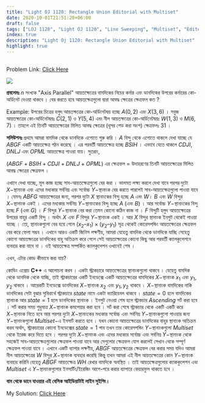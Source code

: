 ```yaml
---
title: "Light OJ 1120: Rectangle Union Editorial with Multiset"
date: 2020-10-01T21:51:20+06:00
draft: false
tags: ["LOJ 1120", "Light OJ 1120", "Line Sweeping", "Multiset", "Editorial"]
index: true
description: "Light Oj 1120: Rectangle Union Editorial with Multiset"
highlight: true
---
```


##

Problem Link: [Click Here](http://lightoj.com/volume_showproblem.php?problem=1120)

![](https://lh3.googleusercontent.com/MYHzwBqJGGxl5gw1OR5vZiYMcYVemWvesF9I6hvFXgUGZ6DQyG0_UyuVbf0knTKHPKBuHz923pK3TRWDyBggmzwuz_S8PqhlUJmLD2xGFhwR1OhWj0zpmFPUNDXGadeEvZSBsvw4S_t6VFmoWQ)

**প্রবলেমঃ** $n$ সংখ্যক "Axis Parallel" আয়তক্ষেত্রের বামদিকের নিচের কর্নার এবং ডানদিকের উপরের কর্নারের কো-অর্ডিনেট দেওয়া থাকবে । বের করতে হবে আয়তক্ষেত্রগুলো দ্বারা আবদ্ধ ক্ষেত্রের ক্ষেত্রফল কত ?

Example: উপরের চিত্রের হলুদ আয়তক্ষত্রের কো-অর্ডিনেটদ্বয় হচ্ছে $A(0, 2)$ এবং $X(3, 6)$ । সবুজ আয়তক্ষত্রের কো-অর্ডিনেটদ্বয়ঃ $C(2, 1)$ ও $Y(5, 4)$ এবং নীল আয়তক্ষত্রের কো-অর্ডিনেটদ্বয়ঃ $W(1, 3)$ ও $M(6, 7)$ । তাহলে এই তিনটি আয়তক্ষেত্রের মিলিত আবদ্ধ ক্ষেত্রের (ধূসর শেড করা অংশ) ক্ষেত্রফলঃ $31$ ।

**সলিউশনঃ** প্রথমে আমরা বামদিক থেকে ডানদিকে এগোতে শুরু করি । $A$ বিন্দু থেকে এগোতে থাকলে দেখা যাচ্ছে যে $ABGF$ একটি আয়তক্ষেত্র গঠন করেছে । এর পরবর্তী আয়তক্ষেত্র হচ্ছে $BSIH$ । এভাবে যেতে থাকলে $CDJI, DNLJ$ এবং $OPML$ আয়তক্ষেত্র পাওয়া যায়। সুতরাং,

$(ABGF + BSIH + CDJI + DNLJ + OPML)$ এর ক্ষেত্রফল = উদাহরণের তিনটি আয়তক্ষেত্রের মিলিত আবদ্ধ ক্ষেত্রের ক্ষেত্রফল ।

এখানে দেখা যাচ্ছে, মূল কাজ হচ্ছে সাব-আয়তক্ষেত্রগুলো বের করা । ভালমত লক্ষ্য করলে দেখা যাবে পরপর দুটো $X-$স্থানাংক এবং এদের মধ্যকার সর্বনিম্ন এবং সর্বোচ্চ $Y-$স্থানাংক বের করতে পারলেই সাব-আয়তক্ষেত্রগুলো পাওয়া যাবে । যেমনঃ $ABFG$ আয়তক্ষেত্রের জন্য, পরপর দুটো $X$ স্থানাংকের বিন্দু হচ্ছে $A$ এবং $W$। $B$ এবং $W$ বিন্দুর $X-$স্থানাংক একই । 
এদের মধ্যকার সর্বনিম্ন $Y-$স্থানাংকের বিন্দু হচ্ছে $A$ (এবং $B$) । আর সর্বোচ্চ $Y-$স্থানাংকের বিন্দু হচ্ছে $F$ (এবং $G$) । $F$ বিন্দুর $Y-$স্থানাংক বের করা তেমন কোনো কঠিন কাজ না । $F$ বিন্দুটি হলুদ আয়তক্ষেত্রের উপরের বাহুর একটি বিন্দু । অর্থাৎ $X$ এবং $F$ বিন্দুর $Y-$স্থানাংক একই । আর $X$ বিন্দুর স্থানাংক ইনপুট থেকেই পাওয়া যাচ্ছে । তো, স্থানাংকগুলো বের হয়ে গেলে $(x_2 – x_1) \times (y_2 – y_1)$ সূত্র থেকেই কোরেসপন্ডিং আয়তক্ষেত্রের ক্ষেত্রফল বের করে ফেলা সম্ভব । এখানে আরও একটি জিনিস লক্ষণীয়, আমরা যেহেতু বামদিক থেকে ডানদিকে যাচ্ছি সেহেতু কোনো আয়তক্ষত্রের ডানদিকের বাহু অতিক্রম করে গেলে সেই আয়তক্ষেত্রের কোনো কিছু আর পরবর্তী ক্যালকুলেশনে ব্যবহার করা যাবে না । ওই আয়তক্ষেত্র সম্পর্কিত ক্যালকুলেশন ওখানেই শেষ ।

এখন, এটার কোড কীভাবে করা যায়?

কোডিং এপ্রোচ **C++** এ আলোচনা করব । একটা স্ট্রাকচারে আয়তক্ষেত্রের স্থানাংকগুলো থাকবে । যেহেতু বামদিক থেকে ডানদিক থেকে যাচ্ছি, তাই স্ট্রাকচারের একটি ইনডেক্সে একটি আয়তক্ষেত্রের বামদিকের $X-$স্থানাংক $x_1$ এবং $y_1, y_2$ থাকবে । আরেকটি ইনডেক্সে ডানদিকের $X-$স্থানাংক $x_2$ এবং $y_1, y_2$ থাকবে । $X-$স্থানাংক বামদিকের নাকি ডানদিকের সেটা বুঝার সুবিধার্থে স্ট্রাকচারে $state$ নামে একটা ভ্যারিয়েবল থাকবে । $state = 0$ হলে বামদিকের স্থানাংক আর $state = 1$ হলে ডানদিকের স্থানাংক । ইনপুট নেওয়া শেষ হলে স্ট্রাকচার $Ascending$ সর্ট করা হবে । সর্ট করার সময় শুধুমাত্র $X-$স্থানাংক কমপেয়ার করা হবে । সর্ট করা শেষে স্ট্রাকচার থেকে একটি একটি করে $X-$স্থানাংক নিতে হবে আর পরপর দুটো $X-$স্থানাংকের মধ্যকার সর্বোচ্চ এবং সর্বনিম্ন $Y-$স্থানাংকগুলো পাওয়ার জন্য $Y-$স্থানাংকগুলো $Multiset-$এ ইনসার্ট করতে হবে । যখন কোনো আয়তক্ষেত্রের ডানদিকের বাহুর স্থানাংক অতিক্রম করব অর্থাৎ, স্ট্রাকচারের কোনো ইনডেক্সের $state = 1$ পাব তখন তার কোরেসপন্ডিং $Y-$স্থানাংকগুলো $Multiset$ থেকে ইরেজ করে দিতে হবে । পরপর দুটো $X-$স্থানাংক এবং এদের মধ্যকার সর্বোচ্চ এবং সর্বনিম্ন $Y-$স্থানাংক থেকে সহজেই সাব-আয়তক্ষেত্রগুলোর ক্ষেত্রফল পাওয়া যাবে আর সেগুলোর ক্ষেত্রফল যোগ করলেই সেখান থেকে সম্পূর্ণ ক্ষেত্রফল পাওয়া যাবে । এখানে একটি ব্যাপার লক্ষণীয়, $ABGF$ আয়তক্ষেত্রের ক্ষেত্রফল বের করার সময় যদিও আমরা নীল আয়তক্ষেত্রের $W$ বিন্দুর $X-$স্থানাংক ব্যবহার করেছি কিন্তু তখন আমরা এই নীল আয়তক্ষেত্রের কোন $Y-$স্থানাংক ব্যবহার করিনি যেহেতু $ABGF$ আয়তক্ষেত্র $WH$ রেখার বামদিকে অবস্থিত । তাই আয়তক্ষেত্রগুলোর ক্যাককুলেশন এবং $Multiset$ এ $Y-$স্থানাংকগুলোর ইনসার্টিং/ইরেজিং আগে-পরে করার ব্যাপারে কেয়ারফুল থাকতে হবে ।

**বাম থেকে ডানে যাওয়ার এই বেসিক আইডিয়াটাই লাইন সুইপিং।**

My Solution: [Click Here](https://ideone.com/woC0AK)